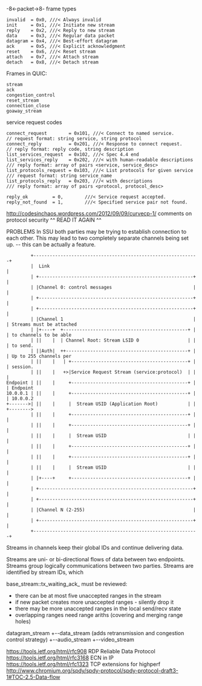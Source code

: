 -8<-packet->8- frame types
```
invalid  = 0x0, ///< Always invalid
init     = 0x1, ///< Initiate new stream
reply    = 0x2, ///< Reply to new stream
data     = 0x3, ///< Regular data packet
datagram = 0x4, ///< Best-effort datagram
ack      = 0x5, ///< Explicit acknowledgment
reset    = 0x6, ///< Reset stream
attach   = 0x7, ///< Attach stream
detach   = 0x8, ///< Detach stream
```

Frames in QUIC:
```
stream
ack
congestion_control
reset_stream
connection_close
goaway_stream
```

service request codes
```
connect_request        = 0x101, ///< Connect to named service.
// request format: string service, string protocol
connect_reply          = 0x201, ///< Response to connect request.
// reply format: reply code, string description
list_services_request  = 0x102, ///< Spec 4.4 end
list_services_reply    = 0x202, ///< with human-readable descriptions
/// reply format: array of pairs <service, service_desc>
list_protocols_request = 0x103, ///< List protocols for given service
/// request format: string service_name
list_protocols_reply   = 0x203, ///< with descriptions
/// reply format: array of pairs <protocol, protocol_desc>

reply_ok         = 0,        ///< Service request accepted.
reply_not_found  = 1,        ///< Specified service pair not found.
```

http://codesinchaos.wordpress.com/2012/09/09/curvecp-1/ comments on protocol security
^^ READ IT AGAIN ^^

PROBLEMS
In SSU both parties may be trying to establish connection to each other. This may lead to two
completely separate channels being set up. -- this can be actually a feature.

```
         +-------------------------------------------------------------+
         |  Link                                                       |
         | +---------------------------------------------------------+ |
         | |Channel 0: control messages                              | |
         | +---------------------------------------------------------+ |
         | +---------------------------------------------------------+ |
         | |Channel 1                                                | | Streams must be attached
         | |+----+  +----------------------------------------------+ | | to channels to be able
         | ||    |  | Channel Root: Stream LSID 0                  | | | to send.
         | ||Auth|  ++---------------------------------------------+ | | Up to 255 channels per
         | ||    |   | +-------------------------------------------+ | | session.
         | ||    |   +>|Service Request Stream (service:protocol)  | | |
Endpoint | ||    |     +-------------------------------------------+ | | Endpoint
10.0.0.1 | ||    |     +-------------------------------------------+ | | 10.0.0.2
+------->| ||    |     |  Stream USID (Application Root)           | | +-------->
         | ||    |     +-------------------------------------------+ | |
         | ||    |     +-------------------------------------------+ | |
         | ||    |     |  Stream USID                              | | |
         | ||    |     +-------------------------------------------+ | |
         | ||    |     +-------------------------------------------+ | |
         | ||    |     |  Stream USID                              | | |
         | |+----+     +-------------------------------------------+ | |
         | +---------------------------------------------------------+ |
         | +---------------------------------------------------------+ |
         | |Channel N (2-255)                                        | |
         | +---------------------------------------------------------+ |
         +-------------------------------------------------------------+
```

Streams in channels keep their global IDs and continue delivering data.

Streams are uni- or bi-directional flows of data between two endpoints. Streams group logically
communications between two parties.
Streams are identified by stream IDs, which

base_stream::tx_waiting_ack_ must be reviewed:
- there can be at most five unaccepted ranges in the stream
- if new packet creates more unaccepted ranges - silently drop it
- there may be more unaccepted ranges in the local send/recv state
- overlapping ranges need range ariths (covering and merging range holes)

datagram_stream
+--data_stream (adds retransmission and congestion control strategy)
+--audio_stream
+--video_stream

https://tools.ietf.org/html/rfc908 RDP Reliable Data Protocol
https://tools.ietf.org/html/rfc3168 ECN in IP
https://tools.ietf.org/html/rfc1323 TCP extensions for highperf
http://www.chromium.org/spdy/spdy-protocol/spdy-protocol-draft3-1#TOC-2.5-Data-flow
